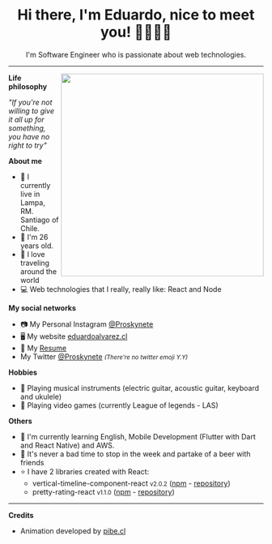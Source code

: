 <h1 align="center">Hi there, I'm Eduardo, nice to meet you! 👋👨🏼‍💻</h1>
<p align="center">I'm Software Engineer who is passionate about web technologies.</p>

---

<img width="400" align="right" src="https://github.com/Proskynete/Proskynete/blob/master/images/proskynete.gif?raw=true" />

<p align="left"><strong>Life philosophy</strong></p>
<p><i>"If you're not willing to give it all up for something, you have no right to try"</i></p>

<p align="left"><strong>About me</strong></p>
<ul>
  <li> 📍 I currently live in Lampa, RM. Santiago of Chile.</li>
  <li> 🧔 I'm 26 years old.</li>
  <li> 🛫 I love traveling around the world</li>
  <li> 💻 Web technologies that I really, really like: React and Node </li>
</ul>

<p align="left"><strong>My social networks</strong></p>
<ul>
  <li> 📷 My Personal Instagram <a href="https://www.instagram.com/proskynete/" target="_blank">@Proskynete</a></li>
  <li> 🖥️ My website <a href="https://eduardoalvarez.cl/" target="_blank">eduardoalvarez.cl</a></li>
  <li> 📄 My <a href="https://curriculum.eduardoalvarez.cl" target="_blank">Resume</a></li>
  <li> My Twitter <a href="https://twitter.com/proskynete" target="_blank">@Proskynete</a> <small><i>(There're no twitter emoji Y.Y)</i></small></li>
</ul>

<p align="left"><strong>Hobbies</strong></p>
<ul>
  <li> 🎼 Playing musical instruments (electric guitar, acoustic guitar, keyboard and ukulele)</li>
  <li> 👾 Playing video games (currently League of legends - LAS)</li>
</ul>

<p align="left"><strong>Others</strong></p>
<ul>
  <li>📖 I'm currently learning English, Mobile Development (Flutter with Dart and React Native) and AWS.</li>
  <li>🍺 It's never a bad time to stop in the week and partake of a beer with friends</li>
  <li>⭐ I have 2 libraries created with React:
    <ul>
      <li> vertical-timeline-component-react <small>v2.0.2</small> (<a href="https://www.npmjs.com/package/vertical-timeline-component-react" target="_blank">npm</a> - <a href="https://github.com/Proskynete/vertical-timeline-component-react" target="_blank">repository</a>)</li>
      <li> pretty-rating-react <small>v1.1.0</small> (<a href="https://www.npmjs.com/package/pretty-rating-react" target="_blank">npm</a> - <a href="https://github.com/Proskynete/pretty-rating-react" target="_blank">repository</a>)</li>
    </ul>
  </li>
</ul>

--- 

<p align="left"><strong>Credits</strong></p>
<ul>
  <li>
    Animation developed by <a href="https://pibe.cl/">pibe.cl</a>
  </li>
</ul>